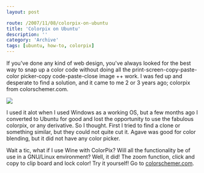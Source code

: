 ```yaml
---
layout: post

route: /2007/11/08/colorpix-on-ubuntu
title: 'Colorpix on Ubuntu'
description: ''
category: 'Archive'
tags: [ubuntu, how-to, colorpix]
---
```


If you've done any kind of web design, you've always looked for the best way to
snap up a color code without doing all the print-screen-copy-paste-color
picker-copy code-paste-close image ++ work. I was fed up and desperate to find a
solution, and it came to me 2 or 3 years ago; colorpix from colorschemer.com.

<img src="/img/blog/img6f60368ebdd629e56076c046613d398a.jpg" class="ph" />

I used it alot when I used Windows as a working OS, but a few months ago I
converted to Ubuntu for good and lost the opportunity to use the fabulous
colorpix, or any derivative. So I thought. First I tried to find a clone or
something similar, but they could not quite cut it. Agave was good for color
blending, but it did not have any color picker.

Wait a tic, what if I use Wine with ColorPix? Will all the functionality be of
use in a GNU/Linux environment? Well, it did! The zoom function, click and copy
to clip board and lock color! Try it yourself! Go to
<a class="ph" target="_blank" rel="noopener noreferrer" href="http://colorschemer.com/">colorschemer.com</a>.
